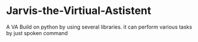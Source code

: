 # Jarvis-the-Virtiual-Astistent
A VA Build on python by using several libraries. it can perform various tasks by just spoken command
